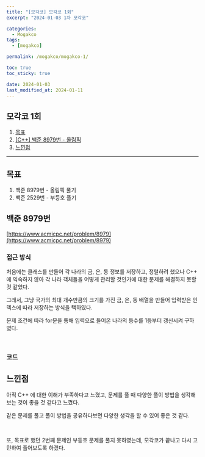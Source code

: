 ```yaml
---
title: "[모각코] 모각코 1회"
excerpt: "2024-01-03 1차 모각코"

categories:
  - Mogakco
tags:
  - [mogakco]

permalink: /mogakco/mogakco-1/

toc: true
toc_sticky: true

date: 2024-01-03
last_modified_at: 2024-01-11
---
```


## 모각코 1회

1. [목표](#목표)
2. [[C++] 백준 8979번 - 올림픽](#백준-8979번)
3. [느낀점](#느낀점)

---

## 목표

1. 백준 8979번 - 올림픽 풀기
2. 백준 2529번 - 부등호 풀기


## 백준 8979번

[https://www.acmicpc.net/problem/8979](https://www.acmicpc.net/problem/8979)


### **접근 방식**

처음에는 클래스를 만들어 각 나라의 금, 은, 동 정보를 저장하고, 정렬하려 했으나 C++ 에 익숙하지 않아 각 나라 객체들을 어떻게 관리할 것인가에 대한 문제를 해결하지 못할 것 같았다.
<br>

그래서, 그냥 국가의 최대 개수만큼의 크기를 가진 금, 은, 동 배열을 만들어 입력받은 인덱스에 따라 저장하는 방식을 택하였다.
<br>

문제 조건에 따라 for문을 통해 입력으로 들어온 나라의 등수를 1등부터 갱신시켜 구하였다.

<br>

### **코드**

<script src="https://gist.github.com/jinwoojwa/894ba35c48690f7aa1b90a329b313855.js"></script>


## **느낀점**

아직 C++ 에 대한 이해가 부족하다고 느꼈고, 문제를 풀 때 다양한 풀이 방법을 생각해 보는 것이 좋을 것 같다고 느꼈다.
<br>

같은 문제를 풀고 풀이 방법을 공유하다보면 다양한 생각을 할 수 있어 좋은 것 같다.

<br>

또, 목표로 했던 2번째 문제인 부등호 문제를 풀지 못하였는데, 모각코가 끝나고 다시 고민하여 풀어보도록 하겠다.

